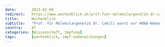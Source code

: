 ```yaml
---
date:       2021-02-09
redirect:   https://www.wochenblick.at/prof-fuer-molekulargenetik-dr-cahill-warnt-vor-mrna-nebenwirkungen/
title:      Wochenblick
subtitle:   "Prof. für Molekulargenetik Dr. Cahill warnt vor mRNA-Nebenwirkungen"
country:    AT
categories: [Wissenschaft, Impfung]
tags:       [wochenblick, impf-nebenwirkungen]
---
```

